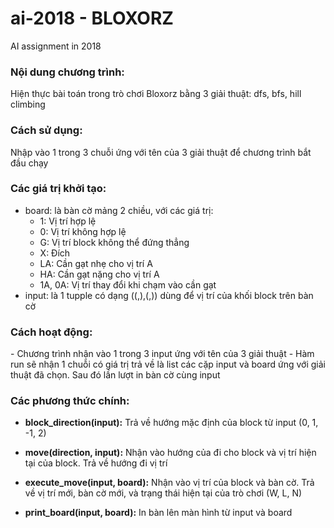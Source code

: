 # ai-2018 - BLOXORZ
AI assignment in 2018
<h3>Nội dung chương trình: </h3>
Hiện thực bài toán trong trò chơi Bloxorz bằng 3 giải thuật: dfs, bfs, hill climbing

<h3>Cách sử dụng:</h3>
Nhập vào 1 trong 3 chuỗi ứng với tên của 3 giải thuật để chương trình bắt đầu chạy


<h3>Các giá trị khởi tạo:</h3>
<ul>
  <li>
    board: là bàn cờ mảng 2 chiều, với các giá trị:
    <ul>
          <li>1: Vị trí hợp lệ</li>
          <li>0: Vị trí không hợp lệ</li>
          <li>G: Vị trí block không thể đứng thẳng</li>
          <li>X: Đích</li>
          <li>LA: Cần gạt nhẹ cho vị trí A</li>
          <li>HA: Cần gạt nặng cho vị trí A</li>
          <li>1A, 0A: Vị trí thay đổi khi chạm vào cần gạt</li>
    </ul>
  </li>
  <li>input: là 1 tupple có dạng  ((,),(,)) dùng để vị trí của khối block trên bàn cờ
  </li>
</ul>

<h3>Cách hoạt động:</h3>
- Chương trình nhận vào 1 trong 3 input ứng với tên của 3 giải thuật
- Hàm run sẽ nhận 1 chuỗi có giá trị trả về là list các cặp input và board ứng với giải thuật đã chọn. Sau đó lần lượt in bàn cờ cùng input

<h3>Các phương thức chính:</h3>

- <strong>block_direction(input):</strong> Trả về hướng mặc định của block từ input (0, 1, -1, 2)

- <strong>move(direction, input):</strong> Nhận vào hướng của đi cho block và vị trí hiện tại của block. Trả về hướng đi vị trí

- <strong>execute_move(input, board):</strong> Nhận vào vị trí của block và bàn cờ. Trả về vị trí mới, bàn cờ mới, và trạng thái hiện tại của trò chơi (W, L, N)

- <strong>print_board(input, board):</strong>  In bàn lên màn hình từ input và board


